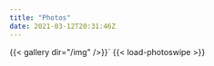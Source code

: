 ```yaml
---
title: "Photos"
date: 2021-03-12T20:31:46Z
---
```


{{< gallery dir="/img" />}}`
{{< load-photoswipe >}}
